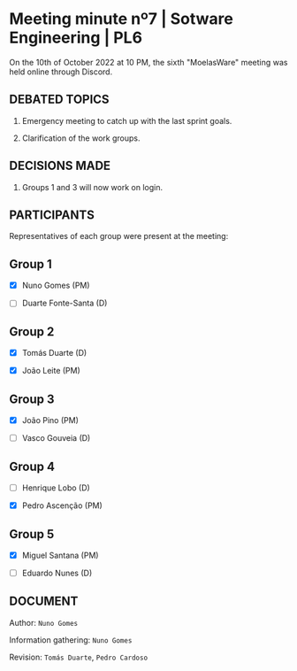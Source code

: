 # Meeting minute nº7 | Sotware Engineering | PL6

<div align="justify">

On the 10th of October 2022 at 10 PM, the sixth "MoelasWare" meeting was held online through Discord.


## DEBATED TOPICS

1. Emergency meeting to catch up with the last sprint goals.

2. Clarification of the work groups.

## DECISIONS MADE

1. Groups 1 and 3 will now work on login. 

## PARTICIPANTS

Representatives of each group were present at the meeting:

## Group 1

- [x] Nuno Gomes (PM)

- [ ] Duarte Fonte-Santa (D)

## Group 2

- [x] Tomás Duarte (D)

- [x] João Leite (PM)

## Group 3

- [x] João Pino (PM)

- [ ] Vasco Gouveia (D)

## Group 4

- [ ] Henrique Lobo (D)

- [x] Pedro Ascenção (PM)

## Group 5

- [x] Miguel Santana (PM)

- [ ] Eduardo Nunes (D)

## DOCUMENT

Author: `Nuno Gomes`

Information gathering: `Nuno Gomes`

Revision: `Tomás Duarte`, `Pedro Cardoso`
